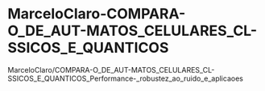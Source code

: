 # MarceloClaro-COMPARA-O_DE_AUT-MATOS_CELULARES_CL-SSICOS_E_QUANTICOS
MarceloClaro/COMPARA-O_DE_AUT-MATOS_CELULARES_CL-SSICOS_E_QUANTICOS_Performance-_robustez_ao_ruido_e_aplicaoes
